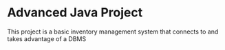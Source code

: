 # Advanced Java Project
This project is a basic inventory management system that connects to and takes advantage of a DBMS
